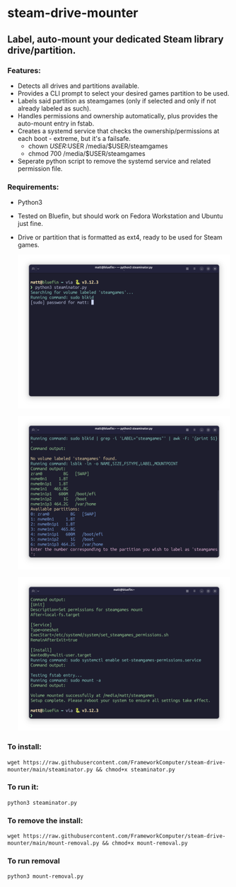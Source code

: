 # steam-drive-mounter

## Label, auto-mount your dedicated Steam library drive/partition.

### Features:
- Detects all drives and partitions available.
- Provides a CLI prompt to select your desired games partition to be used.
- Labels said partition as steamgames (only if selected and only if not already labeled as such).
- Handles permissions and ownership automatically, plus provides the auto-mount entry in fstab.
- Creates a systemd service that checks the ownership/permissions at each boot - extreme, but it's a failsafe.
  - chown $USER:$USER /media/$USER/steamgames
  - chmod 700 /media/$USER/steamgames
- Seperate python script to remove the systemd service and related permission file.


### Requirements:
- Python3
- Tested on Bluefin, but should work on Fedora Workstation and Ubuntu just fine.
- Drive or partition that is formatted as ext4, ready to be used for Steam games.

  ![Step-1](https://raw.githubusercontent.com/FrameworkComputer/steam-drive-mounter/main/1.png)

  ![Step-2](https://raw.githubusercontent.com/FrameworkComputer/steam-drive-mounter/main/2.png)

  ![Step-3](https://raw.githubusercontent.com/FrameworkComputer/steam-drive-mounter/main/3.png)

### To install:
~~~
wget https://raw.githubusercontent.com/FrameworkComputer/steam-drive-mounter/main/steaminator.py && chmod+x steaminator.py
~~~

### To run it:

~~~
python3 steaminator.py 
~~~

### To remove the install:

~~~
wget https://raw.githubusercontent.com/FrameworkComputer/steam-drive-mounter/main/mount-removal.py && chmod+x mount-removal.py
~~~

### To run removal

~~~
python3 mount-removal.py
~~~
